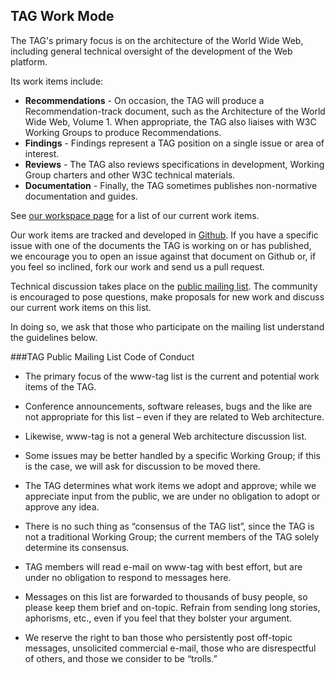 ## TAG Work Mode

The TAG's primary focus is on the architecture of the World Wide Web, including general technical oversight of the development of the Web platform.

Its work items include:
 * **Recommendations** - On occasion, the TAG will produce a Recommendation-track document, such as the Architecture of the World Wide Web, Volume 1. When appropriate, the TAG also liaises with W3C Working Groups to produce Recommendations.
 * **Findings** - Findings represent a TAG position on a single issue or area
 of interest.
 * **Reviews** - The TAG also reviews specifications in development, Working Group charters and other W3C technical materials.
 * **Documentation** - Finally, the TAG sometimes publishes non-normative documentation and guides.
 
See [our workspace page](https://github.com/w3ctag/) for a list of our current work items.

Our work items are tracked and developed in [Github](https://github.com/w3ctag/). If you have a specific issue with one of the documents the TAG is working on or has published, we encourage you to open an issue against that document on Github or, if you feel so inclined, fork our work and send us a pull request.

Technical discussion takes place on the [public mailing list](https://lists.w3.org/Archives/Public/www-tag/). The community is encouraged to pose questions, make proposals for new work and discuss our current work items on this list.

In doing so, we ask that those who participate on the mailing list understand the guidelines below.


###TAG Public Mailing List Code of Conduct

* The primary focus of the www-tag list is the current and potential work items of the TAG.

* Conference announcements, software releases, bugs and the like are not appropriate for this list – even if they are related to Web architecture.

* Likewise, www-tag is not a general Web architecture discussion list.

* Some issues may be better handled by a specific Working Group; if this is the case, we will ask for discussion to be moved there.

* The TAG determines what work items we adopt and approve; while we appreciate input from the public, we are under no obligation to adopt or approve any idea.

* There is no such thing as “consensus of the TAG list”, since the TAG is not a traditional Working Group; the current members of the TAG solely determine its consensus.

* TAG members will read e-mail on www-tag with best effort, but are under no obligation to respond to messages here.

* Messages on this list are forwarded to thousands of busy people, so please keep them brief and on-topic. Refrain from sending long stories, aphorisms, etc., even if you feel that they bolster your argument.

* We reserve the right to ban those who persistently post off-topic messages, unsolicited commercial e-mail, those who are disrespectful of others, and those we consider to be “trolls.”

